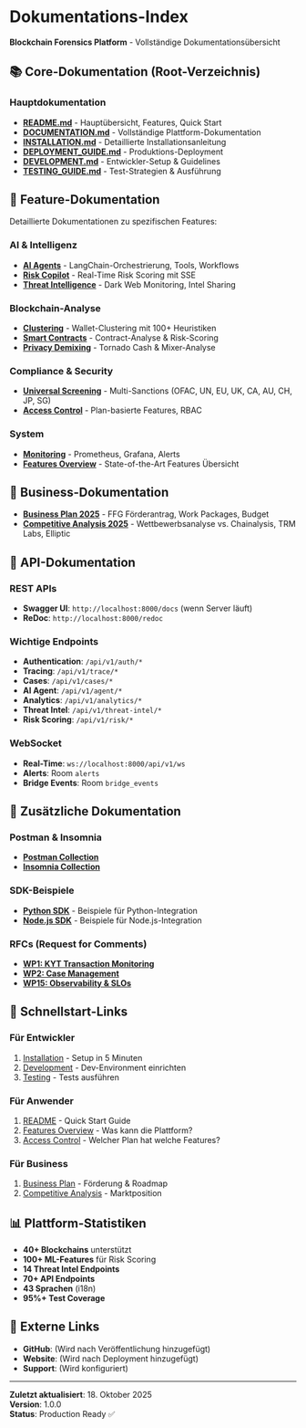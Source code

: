 # Dokumentations-Index

**Blockchain Forensics Platform** - Vollständige Dokumentationsübersicht

## 📚 Core-Dokumentation (Root-Verzeichnis)

### Hauptdokumentation
- **[README.md](../README.md)** - Hauptübersicht, Features, Quick Start
- **[DOCUMENTATION.md](../DOCUMENTATION.md)** - Vollständige Plattform-Dokumentation
- **[INSTALLATION.md](../INSTALLATION.md)** - Detaillierte Installationsanleitung
- **[DEPLOYMENT_GUIDE.md](../DEPLOYMENT_GUIDE.md)** - Produktions-Deployment
- **[DEVELOPMENT.md](../DEVELOPMENT.md)** - Entwickler-Setup & Guidelines
- **[TESTING_GUIDE.md](../TESTING_GUIDE.md)** - Test-Strategien & Ausführung

## 🚀 Feature-Dokumentation

Detaillierte Dokumentationen zu spezifischen Features:

### AI & Intelligenz
- **[AI Agents](./features/ai-agents.md)** - LangChain-Orchestrierung, Tools, Workflows
- **[Risk Copilot](./features/risk-copilot.md)** - Real-Time Risk Scoring mit SSE
- **[Threat Intelligence](./features/threat-intelligence.md)** - Dark Web Monitoring, Intel Sharing

### Blockchain-Analyse
- **[Clustering](./features/clustering.md)** - Wallet-Clustering mit 100+ Heuristiken
- **[Smart Contracts](./features/smart-contracts.md)** - Contract-Analyse & Risk-Scoring
- **[Privacy Demixing](./features/privacy-demixing.md)** - Tornado Cash & Mixer-Analyse

### Compliance & Security
- **[Universal Screening](./features/screening.md)** - Multi-Sanctions (OFAC, UN, EU, UK, CA, AU, CH, JP, SG)
- **[Access Control](./features/access-control.md)** - Plan-basierte Features, RBAC

### System
- **[Monitoring](./features/monitoring.md)** - Prometheus, Grafana, Alerts
- **[Features Overview](./features/overview.md)** - State-of-the-Art Features Übersicht

## 💼 Business-Dokumentation

- **[Business Plan 2025](./business/BUSINESS_PLAN_2025.md)** - FFG Förderantrag, Work Packages, Budget
- **[Competitive Analysis 2025](./COMPETITIVE_ANALYSIS_2025.md)** - Wettbewerbsanalyse vs. Chainalysis, TRM Labs, Elliptic

## 📖 API-Dokumentation

### REST APIs
- **Swagger UI**: `http://localhost:8000/docs` (wenn Server läuft)
- **ReDoc**: `http://localhost:8000/redoc`

### Wichtige Endpoints
- **Authentication**: `/api/v1/auth/*`
- **Tracing**: `/api/v1/trace/*`
- **Cases**: `/api/v1/cases/*`
- **AI Agent**: `/api/v1/agent/*`
- **Analytics**: `/api/v1/analytics/*`
- **Threat Intel**: `/api/v1/threat-intel/*`
- **Risk Scoring**: `/api/v1/risk/*`

### WebSocket
- **Real-Time**: `ws://localhost:8000/api/v1/ws`
- **Alerts**: Room `alerts`
- **Bridge Events**: Room `bridge_events`

## 🔧 Zusätzliche Dokumentation

### Postman & Insomnia
- **[Postman Collection](./collections/Blockchain-Forensics.postman_collection.json)**
- **[Insomnia Collection](./collections/Blockchain-Forensics.insomnia.json)**

### SDK-Beispiele
- **[Python SDK](./examples/sdk/python/)** - Beispiele für Python-Integration
- **[Node.js SDK](./examples/sdk/nodejs/)** - Beispiele für Node.js-Integration

### RFCs (Request for Comments)
- **[WP1: KYT Transaction Monitoring](./rfc/WP1_KYT_Transaction_Monitoring_Engine.md)**
- **[WP2: Case Management](./rfc/WP2_Case_Management_and_Evidence.md)**
- **[WP15: Observability & SLOs](./rfc/WP15_Observability_and_SLOs.md)**

## 🎯 Schnellstart-Links

### Für Entwickler
1. [Installation](../INSTALLATION.md) - Setup in 5 Minuten
2. [Development](../DEVELOPMENT.md) - Dev-Environment einrichten
3. [Testing](../TESTING_GUIDE.md) - Tests ausführen

### Für Anwender
1. [README](../README.md#quick-start) - Quick Start Guide
2. [Features Overview](./features/overview.md) - Was kann die Plattform?
3. [Access Control](./features/access-control.md) - Welcher Plan hat welche Features?

### Für Business
1. [Business Plan](./business/BUSINESS_PLAN_2025.md) - Förderung & Roadmap
2. [Competitive Analysis](./COMPETITIVE_ANALYSIS_2025.md) - Marktposition

## 📊 Plattform-Statistiken

- **40+ Blockchains** unterstützt
- **100+ ML-Features** für Risk Scoring
- **14 Threat Intel Endpoints**
- **70+ API Endpoints**
- **43 Sprachen** (i18n)
- **95%+ Test Coverage**

## 🔗 Externe Links

- **GitHub**: (Wird nach Veröffentlichung hinzugefügt)
- **Website**: (Wird nach Deployment hinzugefügt)
- **Support**: (Wird konfiguriert)

---

**Zuletzt aktualisiert**: 18. Oktober 2025  
**Version**: 1.0.0  
**Status**: Production Ready ✅
